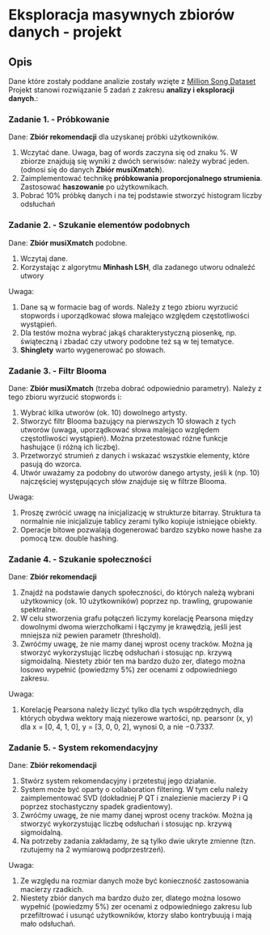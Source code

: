 # Eksploracja masywnych zbiorów danych - projekt

## Opis

Dane które zostały poddane analizie zostały wzięte z [Million Song Dataset](http://millionsongdataset.com/)
Projekt stanowi rozwiązanie 5 zadań z zakresu **analizy i eksploracji danych**.:

### Zadanie 1. - Próbkowanie

Dane: **Zbiór rekomendacji** dla uzyskanej próbki użytkowników.

1. Wczytać dane. Uwaga, bag of words zaczyna się od znaku %. W zbiorze znajdują się wyniki z dwóch serwisów: należy wybrać jeden. (odnosi się do danych **Zbiór musiXmatch**).
2. Zaimplementować technikę **próbkowania proporcjonalnego strumienia**. Zastosować **haszowanie** po użytkownikach.
3. Pobrać 10% próbkę danych i na tej podstawie stworzyć histogram liczby odsłuchań

### Zadanie 2. - Szukanie elementów podobnych

Dane: **Zbiór musiXmatch** podobne.

1. Wczytaj dane.
2. Korzystając z algorytmu **Minhash LSH**, dla zadanego utworu odnaleźć utwory
   
Uwaga:

1. Dane są w formacie bag of words. Należy z tego zbioru wyrzucić stopwords i uporządkować słowa malejąco względem częstotliwości wystąpień.
2. Dla testów można wybrać jakąś charakterystyczną piosenkę, np. świąteczną i zbadać czy utwory podobne też są w tej tematyce.
3. **Shinglety** warto wygenerować po słowach.

### Zadanie 3. - Filtr Blooma

Dane: **Zbiór musiXmatch** (trzeba dobrać odpowiednio parametry). Należy z tego zbioru wyrzucić stopwords i:

1. Wybrać kilka utworów (ok. 10) dowolnego artysty.
2. Stworzyć filtr Blooma bazujący na pierwszych 10 słowach z tych utworów (uwaga,
uporządkować słowa malejąco względem częstotliwości wystąpień). Można przetestować różne funkcje hashujące (i różną ich liczbę).
3. Przetworzyć strumień z danych i wskazać wszystkie elementy, które pasują do wzorca.
4. Utwór uważamy za podobny do utworów danego artysty, jeśli k (np. 10) najczęściej występujących słów znajduje się w filtrze Blooma.

Uwaga:

1. Proszę zwrócić uwagę na inicjalizację w strukturze bitarray. Struktura ta normalnie nie inicjalizuje tablicy zerami tylko kopiuje istniejące obiekty.
2. Operacje bitowe pozwalają dogenerować bardzo szybko nowe hashe za pomocą tzw. double hashing.

### Zadanie 4. - Szukanie społeczności

Dane: **Zbiór rekomendacji**

1. Znajdź na podstawie danych społeczności, do których należą wybrani użytkownicy (ok. 10 użytkowników) poprzez np. trawling, grupowanie spektralne.
2. W celu stworzenia grafu połączeń liczymy korelację Pearsona między dowolnymi dwoma wierzchołkami i łączymy je krawędzią, jeśli jest mniejsza niż pewien parametr (threshold).
3. Zwróćmy uwagę, że nie mamy danej wprost oceny tracków. Można ją stworzyć wykorzystując liczbę odsłuchań i stosując np. krzywą sigmoidalną. Niestety zbiór ten ma bardzo dużo zer, dlatego można losowo wypełnić (powiedzmy 5%) zer ocenami z odpowiedniego zakresu.

Uwaga:

1. Korelację Pearsona należy liczyć tylko dla tych współrzędnych, dla których obydwa wektory mają niezerowe wartości, np. pearsonr (x, y) dla x = [0, 4, 1, 0], y = [3, 0, 0, 2], wynosi 0, a nie −0.7337.

### Zadanie 5. - System rekomendacyjny

Dane: **Zbiór rekomendacji**

1. Stwórz system rekomendacyjny i przetestuj jego działanie.
2. System może być oparty o collaboration filtering. W tym celu należy zaimplementować SVD (dokładniej P QT i znalezienie macierzy P i Q poprzez stochastyczny spadek gradientowy).
3. Zwróćmy uwagę, że nie mamy danej wprost oceny tracków. Można ją stworzyć wykorzystując liczbę odsłuchań i stosując np. krzywą sigmoidalną.
4. Na potrzeby zadania zakładamy, że są tylko dwie ukryte zmienne (tzn. rzutujemy na 2 wymiarową podprzestrzeń).

Uwaga: 

1. Ze względu na rozmiar danych może być konieczność zastosowania macierzy rzadkich.
2. Niestety zbiór danych ma bardzo dużo zer, dlatego można losowo wypełnić (powiedzmy 5%) zer ocenami z odpowiedniego zakresu lub przefiltrować i usunąć użytkowników, ktorzy słabo kontrybuują i mają mało odsłuchań.
